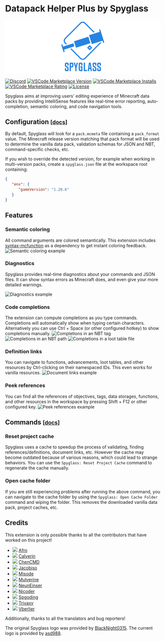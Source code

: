 # Datapack Helper Plus by Spyglass
<div align="center"><img src="https://raw.githubusercontent.com/SpyglassMC/logo/main/banner.png"></div>

[![Discord](https://img.shields.io/discord/666020457568403505?logo=discord&style=flat-square)](https://discord.gg/EbdseuS)
[![VSCode Marketplace Version](https://img.shields.io/visual-studio-marketplace/v/SPGoding.datapack-language-server.svg?logo=visual-studio-code&style=flat-square)](https://marketplace.visualstudio.com/items?itemName=SPGoding.datapack-language-server)
[![VSCode Marketplace Installs](https://img.shields.io/visual-studio-marketplace/i/SPGoding.datapack-language-server.svg?logo=visual-studio-code&style=flat-square)](https://marketplace.visualstudio.com/items?itemName=SPGoding.datapack-language-server)
[![VSCode Marketplace Rating](https://img.shields.io/visual-studio-marketplace/stars/SPGoding.datapack-language-server.svg?logo=visual-studio-code&style=flat-square)](https://marketplace.visualstudio.com/items?itemName=SPGoding.datapack-language-server)
[![License](https://img.shields.io/github/license/SpyglassMC/vscode-datapack.svg?style=flat-square)](https://github.com/SPGoding/vscode-datapack-helper-plus/blob/master/LICENSE)

Spyglass aims at improving users' editing experience of Minecraft data packs by providing IntelliSense features like real-time error reporting, auto-completion, semantic coloring, and code navigation tools.

## Configuration <small>[[docs](https://spyglassmc.com/user/config)]</small>
By default, Spyglass will look for a `pack.mcmeta` file containing a `pack_format` value. The Minecraft release version matching that pack format will be used to determine the vanilla data pack, validation schemas for JSON and NBT, command-specific checks, etc.

If you wish to override the detected version, for example when working in multi-version packs, create a `spyglass.json` file at the workspace root containing:
```json
{
   "env": {
      "gameVersion": "1.20.6"
   }
}
```

## Features

### Semantic coloring
All command arguments are colored semantically. This extension includes [syntax-mcfunction](https://marketplace.visualstudio.com/items?itemName=MinecraftCommands.syntax-mcfunction) as a dependency to get instant coloring feedback.
![Semantic coloring example](https://raw.githubusercontent.com/SpyglassMC/Spyglass/main/packages/vscode-extension/img/semantic-coloring.png)

### Diagnostics
Spyglass provides real-time diagnostics about your commands and JSON files. It can show syntax errors as Minecraft does, and even give your more detailed warnings.

![Diagnostics example](https://raw.githubusercontent.com/SpyglassMC/Spyglass/main/packages/vscode-extension/img/diagnostics.gif)

### Code completions
The extension can compute completions as you type commands. Completions will automatically show when typing certain characters. Alternatively you can use Ctrl + Space (or other configured hotkey) to show completions manually.
![Completions in an NBT tag](https://raw.githubusercontent.com/SpyglassMC/Spyglass/main/packages/vscode-extension/img/nbt-tag-completions.gif)
![Completions in an NBT path](https://raw.githubusercontent.com/SpyglassMC/Spyglass/main/packages/vscode-extension/img/nbt-path-completions.gif)
![Completions in a loot table file](https://raw.githubusercontent.com/SpyglassMC/Spyglass/main/packages/vscode-extension/img/loot-table-completions.gif)

### Definition links
You can navigate to functions, advancements, loot tables, and other resources by Ctrl-clicking on their namespaced IDs. This even works for vanilla resources.
![Document links example](https://raw.githubusercontent.com/SpyglassMC/Spyglass/main/packages/vscode-extension/img/document-link.gif)

### Peek references
You can find all the references of objectives, tags, data storages, functions, and other resources in the workspace by pressing Shift + F12 or other configured key.
![Peek references example](https://raw.githubusercontent.com/SpyglassMC/Spyglass/main/packages/vscode-extension/img/peek-references.png)

## Commands <small>[[docs](https://spyglassmc.com/user/commands)]</small>

### Reset project cache
Spyglass uses a cache to speedup the process of validating, finding references/definitions, document links, etc. However the cache may become outdated because of various reasons, which could lead to strange behaviors. You can use the `Spyglass: Reset Project Cache` command to regenerate the cache manually.

### Open cache folder
If you are still experiencing problems after running the above command, you can navigate to the cache folder by using the `Spyglass: Open Cache Folder` command and wiping the folder. This removes the downloaded vanilla data pack, project caches, etc.

## Credits
This extension is only possible thanks to all the contributors that have worked on this project!

* <img src="https://avatars.githubusercontent.com/u/13565346?v=4&size=12"> [Afro](https://github.com/TheAfroOfDoom)
* <img src="https://avatars.githubusercontent.com/u/38361803?v=4&size=12"> [Calverin](https://github.com/Calverin)
* <img src="https://avatars.githubusercontent.com/u/46134240?v=4&size=12"> [ChenCMD](https://github.com/ChenCMD)
* <img src="https://avatars.githubusercontent.com/u/10163794?v=4&size=12"> [Jacobjso](https://github.com/jacobsjo)
* <img src="https://avatars.githubusercontent.com/u/17352009?v=4&size=12"> [Misode](https://github.com/misode)
* <img src="https://avatars.githubusercontent.com/u/12068027?v=4&size=12"> [Mulverine](https://github.com/MulverineX)
* <img src="https://avatars.githubusercontent.com/u/12124394?v=4&size=12"> [NeunEinser](https://github.com/NeunEinser)
* <img src="https://avatars.githubusercontent.com/u/26015841?v=4" width="12"> [Nicoder](https://github.com/Nico314159)
* <img src="https://avatars.githubusercontent.com/u/15277496?v=4&size=12"> [Spgoding](https://github.com/SPGoding)
* <img src="https://avatars.githubusercontent.com/u/13611030?v=4&size=12"> [Trivaxy](https://github.com/Trivaxy)
* <img src="https://avatars.githubusercontent.com/u/24430071?v=4" width="12"> [Vberlier](https://github.com/vberlier)

Additionally, thanks to all the translators and bug reporters!

The original Spyglass logo was provided by [BlackNight0315](https://github.com/BlackNight0315).
The current logo is provided by [asd988](https://github.com/asd988).
